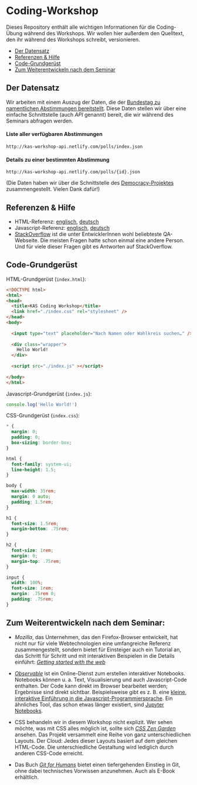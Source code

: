 # Coding-Workshop

Dieses Repository enthält alle wichtigen Informationen für die Coding-Übung während des Workshops. Wir wollen hier außerdem den Quelltext, den ihr während des Workshops schreibt, versionieren.

* [Der Datensatz](#der-datensatz)
* [Referenzen & Hilfe](#referenzen--hilfe)
* [Code-Grundgerüst](#code-grundgerüst)
* [Zum Weiterentwickeln nach dem Seminar](#zum-weiterentwickeln-nach-dem-seminar)

## Der Datensatz
Wir arbeiten mit einem Auszug der Daten, die der [Bundestag zu namentlichen Abstimmungen bereitstellt](https://www.bundestag.de/abstimmung). Diese Daten stellen wir über eine einfache Schnittstelle (auch *API* genannt) bereit, die wir während des Seminars abfragen werden.

#### Liste aller verfügbaren Abstimmungen
`http://kas-workshop-api.netlify.com/polls/index.json`
 
#### Details zu einer bestimmten Abstimmung
`http://kas-workshop-api.netlify.com/polls/{id}.json`

(Die Daten haben wir über die Schnittstelle des [Democracy-Projektes](https://www.democracy-deutschland.de/) zusammengestellt. Vielen Dank dafür!)

## Referenzen & Hilfe
* HTML-Referenz: [englisch](https://developer.mozilla.org/en-US/docs/Web/HTML/Reference), [deutsch](https://developer.mozilla.org/de/docs/Web/JavaScript/Reference)
* Javascript-Referenz: [englisch](https://developer.mozilla.org/en-US/docs/Web/JavaScript/Reference), [deutsch](https://developer.mozilla.org/de/docs/Web/HTML/Referenz)
* [StackOverflow](https://stackoverflow.com/) ist die unter EntwicklerInnen wohl beliebteste QA-Webseite. Die meisten Fragen hatte schon einmal eine andere Person. Und für viele dieser Fragen gibt es Antworten auf StackOverflow.

## Code-Grundgerüst

HTML-Grundgerüst (`index.html`):

```html
<!DOCTYPE html>
<html>
<head>
  <title>KAS Coding Workshop</title>
  <link href="./index.css" rel="stylesheet" />
</head>
<body>
  
  <input type="text" placeholder="Nach Namen oder Wahlkreis suchen…" />
  
  <div class="wrapper">
    Hello World!
  </div>
  
  <script src="./index.js" ></script>
  
</body>
</html>
```

Javascript-Grundgerüst (`index.js`):

```js
console.log('Hello World!')
```

CSS-Grundgerüst (`index.css`):

```css
* {
  margin: 0;
  padding: 0;
  box-sizing: border-box;
}

html {
  font-family: system-ui;
  line-height: 1.5;
}

body {
  max-width: 35rem;
  margin: 0 auto;
  padding: 1.5rem;
}

h1 {
  font-size: 1.5rem;
  margin-bottom: .75rem;
}

h2 {
  font-size: 1rem;
  margin: 0;
  margin-top: .75rem;
}

input {
  width: 100%;
  font-size: 1rem;
  margin: .75rem 0;
  padding: .75rem;
}
```

## Zum Weiterentwickeln nach dem Seminar:

* *Mozilla*, das Unternehmen, das den Firefox-Browser entwickelt, hat nicht nur für viele Webtechnologien eine umfangreiche Referenz zusammengestellt, sondern bietet für Einsteiger auch ein Tutorial an, das Schritt für Schritt und mit interaktiven Beispielen in die Details einführt: *[Getting started with the web](https://developer.mozilla.org/en-US/docs/Learn/Getting_started_with_the_web)*

* [*Observable*](https://observablehq.com) ist ein Online-Dienst zum erstellen interaktiver Notebooks. Notebooks können u. a. Text, Visualisierung und auch Javascript-Code enthalten. Der Code kann direkt im Browser bearbeitet werden; Ergebnisse sind direkt sichtbar. Beispielsweise gibt es z. B. eine [kleine, interaktive Einführung in die Javascript-Programmiersprache](https://observablehq.com/@uwdata/a-minimal-introduction-to-javascript-and-observable). Ein ähnliches Tool, das schon etwas länger existiert, sind [Jupyter Notebooks](https://jupyter.org/).

* CSS behandeln wir in diesem Workshop nicht explizit. Wer sehen möchte, was mit CSS alles möglich ist, sollte sich [*CSS Zen Garden*](https://www.csszengarden.com/) ansehen. Das Projekt versammelt eine Reihe von ganz unterschiedlichen Layouts. Der Cloud: Jedes dieser Layouts basiert auf dem gleichen HTML-Code. Die unterschiedliche Gestaltung wird lediglich durch anderen CSS-Code erreicht.

* Das Buch [*Git for Humans*](https://abookapart.com/products/git-for-humans) bietet einen tiefergehenden Einstieg in Git, ohne dabei technisches Vorwissen anzunehmen. Auch als E-Book erhältlich.
